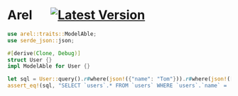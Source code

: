 # Arel &emsp; [![Latest Version]][crates.io]

[Latest Version]: https://img.shields.io/crates/v/arel.svg
[crates.io]: https://crates.io/crates/arel

```rust
use arel::traits::ModelAble;
use serde_json::json;

#[derive(Clone, Debug)]
struct User {}
impl ModelAble for User {}

let sql = User::query().r#where(json!({"name": "Tom"})).r#where(json!(["active = ?", true])).to_sql();
assert_eq!(sql, "SELECT `users`.* FROM `users` WHERE `users`.`name` = 'Tom' AND active = 1");
```